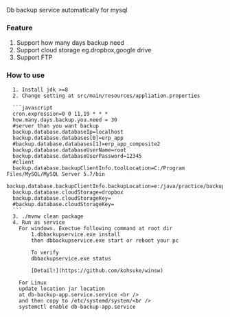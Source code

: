 Db backup service automatically for mysql
### Feature ###
1. Support how many days backup need
2. Support cloud storage eg.dropbox,google drive
3. Support FTP
 
### How to use ###
      1. Install jdk >=8  
      2. Change setting at src/main/resources/appliation.properties
      
      ```javascript
      cron.expression=0 0 11,19 * * *
      how.many.days.backup.you.need = 30
      #server than you want backup
      backup.database.databaseIp=localhost
      backup.database.databases[0]=erp_app
      #backup.database.databases[1]=erp_app_composite2
      backup.database.databaseUserName=root
      backup.database.databaseUserPassword=12345
      #client
      backup.database.backupClientInfo.toolLocation=C:/Program Files/MySQL/MySQL Server 5.7/bin
      backup.database.backupClientInfo.backupLocation=e:/java/practice/backup
      backup.database.cloudStorage=dropbox
      backup.database.cloudStorageKey=
      #backup.database.cloudStorageKey=
      ```
      3. ./mvnw clean package
      4. Run as service
        For windows. Exectue following command at root dir
            1.dbbackupservice.exe install
            then dbbackupservice.exe start or reboot your pc 
           
            To verify
            dbbackupservice.exe status
            
            [Detail!](https://github.com/kohsuke/winsw)
        
        For Linux
        update location jar location 
        at db-backup-app.service.service <br /> 
        and then copy to /etc/systemd/system/<br /> 
        systemctl enable db-backup-app.service
          
